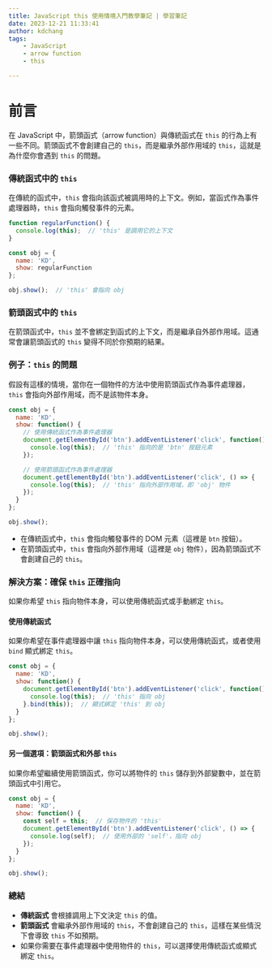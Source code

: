 ```yaml
---
title: JavaScript this 使用情境入門教學筆記 | 學習筆記
date: 2023-12-21 11:33:41
author: kdchang
tags: 
    - JavaScript
    - arrow function
    - this

---
```


# 前言
在 JavaScript 中，箭頭函式（arrow function）與傳統函式在 `this` 的行為上有一些不同。箭頭函式不會創建自己的 `this`，而是繼承外部作用域的 `this`，這就是為什麼你會遇到 `this` 的問題。

### 傳統函式中的 `this`
在傳統的函式中，`this` 會指向該函式被調用時的上下文。例如，當函式作為事件處理器時，`this` 會指向觸發事件的元素。

```javascript
function regularFunction() {
  console.log(this);  // 'this' 是調用它的上下文
}

const obj = {
  name: 'KD',
  show: regularFunction
};

obj.show();  // 'this' 會指向 obj
```

### 箭頭函式中的 `this`
在箭頭函式中，`this` 並不會綁定到函式的上下文，而是繼承自外部作用域。這通常會讓箭頭函式的 `this` 變得不同於你預期的結果。

### 例子：`this` 的問題
假設有這樣的情境，當你在一個物件的方法中使用箭頭函式作為事件處理器，`this` 會指向外部作用域，而不是該物件本身。

```javascript
const obj = {
  name: 'KD',
  show: function() {
    // 使用傳統函式作為事件處理器
    document.getElementById('btn').addEventListener('click', function() {
      console.log(this);  // 'this' 指向的是 'btn' 按鈕元素
    });

    // 使用箭頭函式作為事件處理器
    document.getElementById('btn').addEventListener('click', () => {
      console.log(this);  // 'this' 指向外部作用域，即 'obj' 物件
    });
  }
};

obj.show();
```

- 在傳統函式中，`this` 會指向觸發事件的 DOM 元素（這裡是 `btn` 按鈕）。
- 在箭頭函式中，`this` 會指向外部作用域（這裡是 `obj` 物件），因為箭頭函式不會創建自己的 `this`。

### 解決方案：確保 `this` 正確指向
如果你希望 `this` 指向物件本身，可以使用傳統函式或手動綁定 `this`。

#### 使用傳統函式
如果你希望在事件處理器中讓 `this` 指向物件本身，可以使用傳統函式，或者使用 `bind` 顯式綁定 `this`。

```javascript
const obj = {
  name: 'KD',
  show: function() {
    document.getElementById('btn').addEventListener('click', function() {
      console.log(this);  // 'this' 指向 obj
    }.bind(this));  // 顯式綁定 'this' 到 obj
  }
};

obj.show();
```

#### 另一個選項：箭頭函式和外部 `this`
如果你希望繼續使用箭頭函式，你可以將物件的 `this` 儲存到外部變數中，並在箭頭函式中引用它。

```javascript
const obj = {
  name: 'KD',
  show: function() {
    const self = this;  // 保存物件的 'this'
    document.getElementById('btn').addEventListener('click', () => {
      console.log(self);  // 使用外部的 'self'，指向 obj
    });
  }
};

obj.show();
```

### 總結
- **傳統函式** 會根據調用上下文決定 `this` 的值。
- **箭頭函式** 會繼承外部作用域的 `this`，不會創建自己的 `this`，這樣在某些情況下會導致 `this` 不如預期。
- 如果你需要在事件處理器中使用物件的 `this`，可以選擇使用傳統函式或顯式綁定 `this`。
